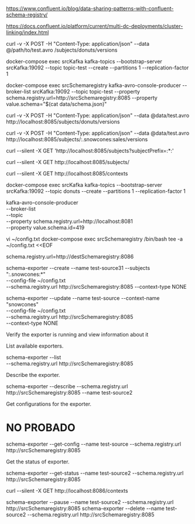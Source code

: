 https://www.confluent.io/blog/data-sharing-patterns-with-confluent-schema-registry/

https://docs.confluent.io/platform/current/multi-dc-deployments/cluster-linking/index.html

curl -v -X POST -H "Content-Type: application/json" --data @/path/to/test.avro <source sr url>/subjects/donuts/versions


docker-compose exec srcKafka kafka-topics --bootstrap-server srcKafka:19092 --topic topic-test --create --partitions 1 --replication-factor 1

docker-compose exec srcSchemaregistry kafka-avro-console-producer --broker-list srcKafka:19092 --topic topic-test --property schema.registry.url=http://srcSchemaregistry:8085 --property value.schema="$(cat data/schema.json)"




curl -v -X POST -H "Content-Type: application/json" --data @data/test.avro http://localhost:8085/subjects/donuts/versions

curl -v -X POST -H "Content-Type: application/json" --data @data/test.avro http://localhost:8085/subjects/:.snowcones:sales/versions

curl --silent -X GET 'http://localhost:8085/subjects?subjectPrefix=:*:'



curl --silent -X GET http://localhost:8085/subjects/

curl --silent -X GET http://localhost:8085/contexts


docker-compose exec srcKafka kafka-topics --bootstrap-server srcKafka:19092 --topic donuts --create --partitions 1 --replication-factor 1


kafka-avro-console-producer \
 --broker-list <broker-list> \
 --topic <topic>  \
 --property schema.registry.url=http://localhost:8081 \
 --property value.schema.id=419


vi ~/config.txt
docker-compose exec srcSchemaregistry /bin/bash
tee -a ~/config.txt <<EOF

schema.registry.url=http://destSchemaregistry:8086

schema-exporter --create --name test-source31 --subjects ":.snowcones:*" \
 --config-file ~/config.txt \
 --schema.registry.url http://srcSchemaregistry:8085 --context-type NONE


 schema-exporter --update --name test-source --context-name "snowcones" \
 --config-file ~/config.txt \
 --schema.registry.url http://srcSchemaregistry:8085 \
 --context-type NONE


 Verify the exporter is running and view information about it

 List available exporters.

 schema-exporter --list \
 --schema.registry.url http://srcSchemaregistry:8085


Describe the exporter.


schema-exporter --describe --schema.registry.url http://srcSchemaregistry:8085 --name test-source2


Get configurations for the exporter.

# NO PROBADO
schema-exporter --get-config --name test-source --schema.registry.url http://srcSchemaregistry:8085

Get the status of exporter.

schema-exporter --get-status --name test-source2 --schema.registry.url http://srcSchemaregistry:8085



curl --silent -X GET http://localhost:8086/contexts



schema-exporter --pause --name test-source2 --schema.registry.url http://srcSchemaregistry:8085
schema-exporter --delete --name test-source2 --schema.registry.url http://srcSchemaregistry:8085
